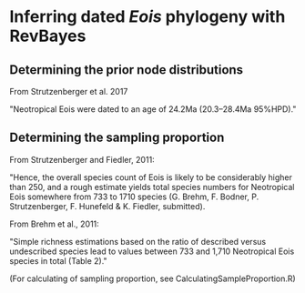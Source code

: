 # Inferring dated *Eois* phylogeny with RevBayes

## Determining the prior node distributions

From Strutzenberger et al. 2017

"Neotropical Eois were dated to an age of 24.2Ma (20.3–28.4Ma 95%HPD)."

## Determining the sampling proportion

From Strutzenberger and Fiedler, 2011: 

"Hence, the overall species count of Eois is likely to be considerably higher than 250, and a rough estimate yields total species numbers for Neotropical Eois somewhere from 733 to 1710 species (G. Brehm, F. Bodner, P. Strutzenberger, F. Hunefeld & K. Fiedler,
submitted). 

From Brehm et al., 2011: 

"Simple richness estimations based on the ratio of described versus undescribed species lead to values between 733 and 1,710 Neotropical Eois species in total (Table 2)."

(For calculating of sampling proportion, see CalculatingSampleProportion.R)
